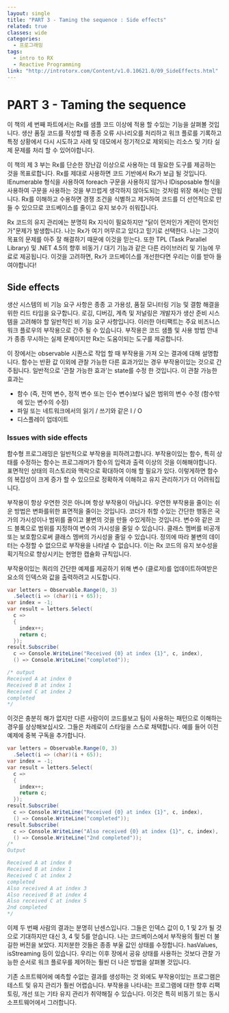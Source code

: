 ```yaml
---
layout: single
title: "PART 3 - Taming the sequence : Side effects"
related: true
classes: wide
categories: 
  - 프로그래밍
tags:
  - intro to RX
  - Reactive Programming
link: "http://introtorx.com/Content/v1.0.10621.0/09_SideEffects.html"
---
```


# PART 3 - Taming the sequence

이 책의 세 번째 파트에서는 Rx를 샘플 코드 이상에 적용 할 수있는 기능을 살펴볼 것입니다. 생산 품질 코드를 작성할 때 종종 오류 시나리오를 처리하고 워크 플로를 기록하고 특정 상황에서 다시 시도하고 사례 및 데모에서 정기적으로 제외되는 리소스 및 기타 실제 문제를 처리 할 수 있어야합니다.

이 책의 제 3 부는 Rx를 단순한 장난감 이상으로 사용하는 데 필요한 도구를 제공하는 것을 목표로합니다. Rx를 제대로 사용하면 코드 기반에서 Rx가 보급 될 것입니다. IEnumerable 형식을 사용하여 foreach 구문을 사용하지 않거나 IDisposable 형식을 사용하여 구문을 사용하는 것을 부끄럽게 생각하지 않아도되는 것처럼 위장 해서는 안됩니다. Rx를 이해하고 수용하면 경쟁 조건을 식별하고 제거하여 코드를 더 선언적으로 만들 수 있으므로 코드베이스를 줄이고 유지 보수가 쉬워집니다.

Rx 코드의 유지 관리에는 분명히 Rx 지식이 필요하지만 "닭이 먼저인가 계란이 먼저인가"문제가 발생합니다. 나는 Rx가 여기 머무르고 있다고 믿기로 선택한다. 나는 그것이 목표의 문제를 아주 잘 해결하기 때문에 이것을 믿는다. 또한 TPL (Task Parallel Library) 및 .NET 4.5의 향후 비동기 / 대기 기능과 같은 다른 라이브러리 및 기능에 무료로 제공됩니다. 이것을 고려하면, Rx가 코드베이스를 개선한다면 우리는 이를 받아 들여야합니다!

## Side effects

생산 시스템의 비 기능 요구 사항은 종종 고 가용성, 품질 모니터링 기능 및 결함 해결을위한 리드 타임을 요구합니다. 로깅, 디버깅, 계측 및 저널링은 개발자가 생산 준비 시스템을 고려해야 할 일반적인 비 기능 요구 사항입니다. 이러한 아티팩트는 주요 비즈니스 워크 플로우의 부작용으로 간주 될 수 있습니다. 부작용은 코드 샘플 및 사용 방법 안내가 종종 무시하는 실제 문제이지만 Rx는 도움이되는 도구를 제공합니다.

이 장에서는 observable 시퀀스로 작업 할 때 부작용을 가져 오는 결과에 대해 설명합니다. 함수는 반환 값 이외에 관찰 가능한 다른 효과가있는 경우 부작용이있는 것으로 간주됩니다. 일반적으로 '관찰 가능한 효과'는 state를 수정 한 것입니다. 이 관찰 가능한 효과는

* 함수 (즉, 전역 변수, 정적 변수 또는 인수 변수)보다 넓은 범위의 변수 수정 (함수밖에 있는 변수의 수정)
* 파일 또는 네트워크에서의 읽기 / 쓰기와 같은 I / O
* 디스플레이 업데이트

### Issues with side effects

함수형 프로그래밍은 일반적으로 부작용을 피하려고합니다. 부작용이있는 함수, 특히 상태를 수정하는 함수는 프로그래머가 함수의 입력과 출력 이상의 것을 이해해야합니다. 표면적인 상태의 히스토리와 맥락으로 확대하여 이해 할 필요가 있다. 이렇게하면 함수의 복잡성이 크게 증가 할 수 있으므로 정확하게 이해하고 유지 관리하기가 더 어려워집니다.

부작용이 항상 우연한 것은 아니며 항상 부작용이 아닙니다. 우연한 부작용을 줄이는 쉬운 방법은 변화를위한 표면적을 줄이는 것입니다. 코더가 취할 수있는 간단한 행동은 국가의 가시성이나 범위를 줄이고 불변의 것을 만들 수있게하는 것입니다. 변수와 같은 코드 블록으로 범위를 지정하여 변수의 가시성을 줄일 수 있습니다. 클래스 멤버를 비공개 또는 보호함으로써 클래스 멤버의 가시성을 줄일 수 있습니다. 정의에 따라 불변의 데이터는 수정할 수 없으므로 부작용을 나타낼 수 없습니다. 이는 Rx 코드의 유지 보수성을 획기적으로 향상시키는 현명한 캡슐화 규칙입니다.

부작용이있는 쿼리의 간단한 예제를 제공하기 위해 변수 (클로저)를 업데이트하여받은 요소의 인덱스와 값을 출력하려고 시도합니다.

```csharp
var letters = Observable.Range(0, 3)
  .Select(i => (char)(i + 65));
var index = -1;
var result = letters.Select(
  c =>
  {
    index++;
    return c;
  });
result.Subscribe(
  c => Console.WriteLine("Received {0} at index {1}", c, index),
  () => Console.WriteLine("completed"));

/* output
Received A at index 0
Received B at index 1
Received C at index 2
completed
*/
```

이것은 충분히 해가 없지만 다른 사람이이 코드를보고 팀이 사용하는 패턴으로 이해하는 경우를 상상해보십시오. 그들은 차례로이 스타일을 스스로 채택합니다. 예를 들어 이전 예제에 중복 구독을 추가합니다.

``` csharp
var letters = Observable.Range(0, 3)
  .Select(i => (char)(i + 65));
var index = -1;
var result = letters.Select(
  c =>
  {
    index++;
    return c;
  });
result.Subscribe(
  c => Console.WriteLine("Received {0} at index {1}", c, index),
  () => Console.WriteLine("completed"));
result.Subscribe(
  c => Console.WriteLine("Also received {0} at index {1}", c, index),
  () => Console.WriteLine("2nd completed"));
/*
Output

Received A at index 0
Received B at index 1
Received C at index 2
completed
Also received A at index 3
Also received B at index 4
Also received C at index 5
2nd completed
*/
```

이제 두 번째 사람의 결과는 분명히 난센스입니다. 그들은 인덱스 값이 0, 1 및 2가 될 것으로 기대하지만 대신 3, 4 및 5를 얻습니다. 나는 코드베이스에서 부작용의 훨씬 더 불길한 버전을 보았다. 지저분한 것들은 종종 부울 값인 상태를 수정합니다. hasValues, isStreaming 등이 있습니다. 우리는 이후 장에서 공유 상태를 사용하는 것보다 관찰 가능한 순서로 워크 플로우를 제어하는 훨씬 더 나은 방법을 살펴볼 것입니다.

기존 소프트웨어에 예측할 수없는 결과를 생성하는 것 외에도 부작용이있는 프로그램은 테스트 및 유지 관리가 훨씬 어렵습니다. 부작용을 나타내는 프로그램에 대한 향후 리팩토링, 개선 또는 기타 유지 관리가 취약해질 수 있습니다. 이것은 특히 비동기 또는 동시 소프트웨어에서 그러합니다.